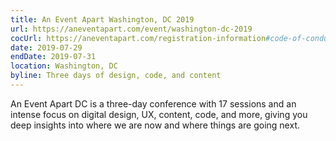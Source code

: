 ```yaml
---
title: An Event Apart Washington, DC 2019
url: https://aneventapart.com/event/washington-dc-2019
cocUrl: https://aneventapart.com/registration-information#code-of-conduct
date: 2019-07-29
endDate: 2019-07-31
location: Washington, DC
byline: Three days of design, code, and content
---
```


An Event Apart DC is a three-day conference with 17 sessions and an intense focus on digital design, UX, content, code, and more, giving you deep insights into where we are now and where things are going next.

